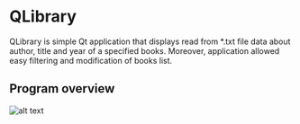 # QLibrary
QLibrary is simple Qt application that displays read from *.txt file data about author, title and year of a specified books. Moreover, application allowed easy filtering and modification of books list.

## Program overview

![alt text](https://g3vpuq.db.files.1drv.com/y4m1xM9gx9wb0hEY5f3kZXo7AbMjRMu8gostYzeVAqY52oRlHqkRXydzdHSKLl5T-U8Z9woMks8_Fa2kXECEakYoz1R3UUg2vykgxKXiGU7SQT9jhK57XovjEJCVjI1YoLcHX_rcMs-C5kHhTrEB53ian2mHJseq0MkPiTysVhG9g8QvpQtTHM4EoucfvcmpsOgpgIXtr87PwqPKQyIgkDVxQ/overview.gif?download&psid=1)
